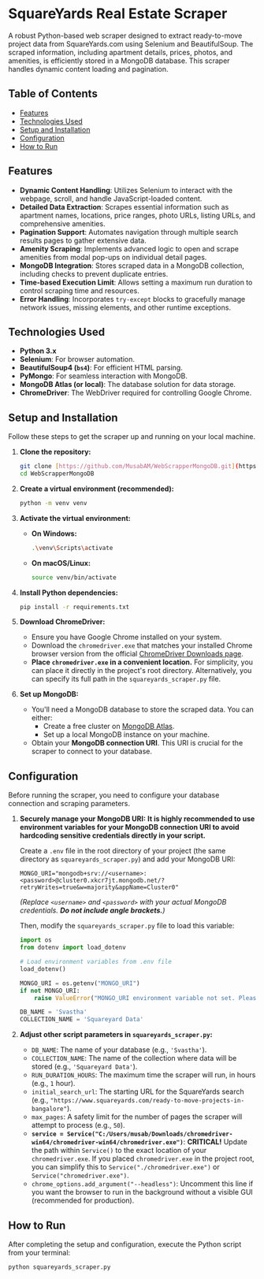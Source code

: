 # SquareYards Real Estate Scraper

A robust Python-based web scraper designed to extract ready-to-move project data from SquareYards.com using Selenium and BeautifulSoup. The scraped information, including apartment details, prices, photos, and amenities, is efficiently stored in a MongoDB database. This scraper handles dynamic content loading and pagination.

## Table of Contents

-   [Features](#features)
-   [Technologies Used](#technologies-used)
-   [Setup and Installation](#setup-and-installation)
-   [Configuration](#configuration)
-   [How to Run](#how-to-run)

## Features

* **Dynamic Content Handling**: Utilizes Selenium to interact with the webpage, scroll, and handle JavaScript-loaded content.
* **Detailed Data Extraction**: Scrapes essential information such as apartment names, locations, price ranges, photo URLs, listing URLs, and comprehensive amenities.
* **Pagination Support**: Automates navigation through multiple search results pages to gather extensive data.
* **Amenity Scraping**: Implements advanced logic to open and scrape amenities from modal pop-ups on individual detail pages.
* **MongoDB Integration**: Stores scraped data in a MongoDB collection, including checks to prevent duplicate entries.
* **Time-based Execution Limit**: Allows setting a maximum run duration to control scraping time and resources.
* **Error Handling**: Incorporates `try-except` blocks to gracefully manage network issues, missing elements, and other runtime exceptions.

## Technologies Used

* **Python 3.x**
* **Selenium**: For browser automation.
* **BeautifulSoup4 (`bs4`)**: For efficient HTML parsing.
* **PyMongo**: For seamless interaction with MongoDB.
* **MongoDB Atlas (or local)**: The database solution for data storage.
* **ChromeDriver**: The WebDriver required for controlling Google Chrome.

## Setup and Installation

Follow these steps to get the scraper up and running on your local machine.

1.  **Clone the repository:**

    ```bash
    git clone [https://github.com/MusabAM/WebScrapperMongoDB.git](https://github.com/MusabAM/WebScrapperMongoDB.git)
    cd WebScrapperMongoDB
    ```
    
2.  **Create a virtual environment (recommended):**

    ```bash
    python -m venv venv
    ```

3.  **Activate the virtual environment:**

    * **On Windows:**
        ```bash
        .\venv\Scripts\activate
        ```
    * **On macOS/Linux:**
        ```bash
        source venv/bin/activate
        ```

4.  **Install Python dependencies:**

    ```bash
    pip install -r requirements.txt
    ```

5.  **Download ChromeDriver:**
    * Ensure you have Google Chrome installed on your system.
    * Download the `chromedriver.exe` that matches your installed Chrome browser version from the official [ChromeDriver Downloads page](https://chromedriver.chromium.org/downloads).
    * **Place `chromedriver.exe` in a convenient location.** For simplicity, you can place it directly in the project's root directory. Alternatively, you can specify its full path in the `squareyards_scraper.py` file.

6.  **Set up MongoDB:**
    * You'll need a MongoDB database to store the scraped data. You can either:
        * Create a free cluster on [MongoDB Atlas](https://www.mongodb.com/cloud/atlas).
        * Set up a local MongoDB instance on your machine.
    * Obtain your **MongoDB connection URI**. This URI is crucial for the scraper to connect to your database.

## Configuration

Before running the scraper, you need to configure your database connection and scraping parameters.

1.  **Securely manage your MongoDB URI:**
    **It is highly recommended to use environment variables for your MongoDB connection URI to avoid hardcoding sensitive credentials directly in your script.**

    Create a `.env` file in the root directory of your project (the same directory as `squareyards_scraper.py`) and add your MongoDB URI:

    ```
    MONGO_URI="mongodb+srv://<username>:<password>@cluster0.xkcr7jt.mongodb.net/?retryWrites=true&w=majority&appName=Cluster0"
    ```
    *(Replace `<username>` and `<password>` with your actual MongoDB credentials. **Do not include angle brackets.**)*

    Then, modify the `squareyards_scraper.py` file to load this variable:
    ```python
    import os
    from dotenv import load_dotenv

    # Load environment variables from .env file
    load_dotenv()

    MONGO_URI = os.getenv("MONGO_URI")
    if not MONGO_URI:
        raise ValueError("MONGO_URI environment variable not set. Please create a .env file.")

    DB_NAME = 'Svastha'
    COLLECTION_NAME = 'Squareyard Data'
    ```

2.  **Adjust other script parameters in `squareyards_scraper.py`:**

    * `DB_NAME`: The name of your database (e.g., `'Svastha'`).
    * `COLLECTION_NAME`: The name of the collection where data will be stored (e.g., `'Squareyard Data'`).
    * `RUN_DURATION_HOURS`: The maximum time the scraper will run, in hours (e.g., `1` hour).
    * `initial_search_url`: The starting URL for the SquareYards search (e.g., `"https://www.squareyards.com/ready-to-move-projects-in-bangalore"`).
    * `max_pages`: A safety limit for the number of pages the scraper will attempt to process (e.g., `50`).
    * **`service = Service("C:/Users/musab/Downloads/chromedriver-win64/chromedriver-win64/chromedriver.exe")`**: **CRITICAL!** Update the path within `Service()` to the exact location of your `chromedriver.exe`. If you placed `chromedriver.exe` in the project root, you can simplify this to `Service("./chromedriver.exe")` or `Service("chromedriver.exe")`.
    * `chrome_options.add_argument("--headless")`: Uncomment this line if you want the browser to run in the background without a visible GUI (recommended for production).

## How to Run

After completing the setup and configuration, execute the Python script from your terminal:

```bash
python squareyards_scraper.py
